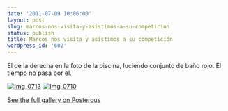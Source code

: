 ```yaml
---
date: '2011-07-09 10:06:00'
layout: post
slug: marcos-nos-visita-y-asistimos-a-su-competicion
status: publish
title: Marcos nos visita y asistimos a su competición
wordpress_id: '602'
---
```



    

El de la derecha en la foto de la piscina, luciendo conjunto de baño rojo. El tiempo no pasa por el.





[![Img_0713](http://jjdenis.files.wordpress.com/2011/07/img_07131.jpg?w=225)](http://jjdenis.files.wordpress.com/2011/07/img_07131.jpg)
[![Img_0710](http://jjdenis.files.wordpress.com/2011/07/img_0710-jpeg-scaled-10001.jpg?w=300)](http://jjdenis.files.wordpress.com/2011/07/img_0710-jpeg-scaled-10001.jpg)


[See the full gallery on Posterous](http://papito.posterous.com/marcos-nos-visita-y-asistimos-a-su-competicio)








  
